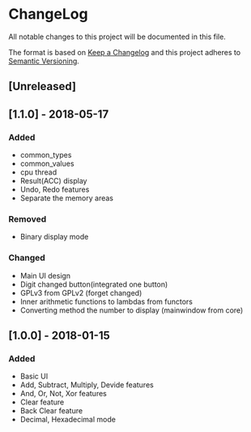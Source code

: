 # ChangeLog
All notable changes to this project will be documented in this file.

The format is based on [Keep a Changelog](http://keepachangelog.com/en/1.0.0/)
and this project adheres to [Semantic Versioning](http://semver.org/spec/v2.0.0.html).

## [Unreleased]

## [1.1.0] - 2018-05-17
### Added
- common_types
- common_values
- cpu thread
- Result(ACC) display
- Undo, Redo features
- Separate the memory areas

### Removed
- Binary display mode

### Changed
- Main UI design
- Digit changed button(integrated one button)
- GPLv3 from GPLv2 (forget changed)
- Inner arithmetic functions to lambdas from functors
- Converting method the number to display (mainwindow from core)

## [1.0.0] - 2018-01-15
### Added
- Basic UI
- Add, Subtract, Multiply, Devide features
- And, Or, Not, Xor features
- Clear feature
- Back Clear feature
- Decimal, Hexadecimal mode
